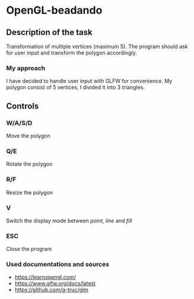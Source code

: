# OpenGL-beadando
## Description of the task
Transformation of multiple vertices (maximum 5). The program should ask for user input and transform the polygon accordingly.

### My approach
I have decided to handle user input with GLFW for convenience. My polygon consist of 5 vertices, I divided it into 3 triangles. 

## Controls
### W/A/S/D
Move the polygon
### Q/E
Rotate the polygon
### R/F
Resize the polygon
### V
Switch the display mode between *point*, *line* and *fill*
### ESC
Close the program

### Used documentations and sources
- https://learnopengl.com/
- https://www.glfw.org/docs/latest
- https://github.com/g-truc/glm
